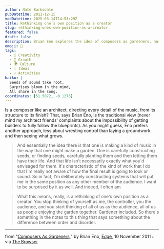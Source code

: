 ```yaml
---
author: Nate Barksdale
pubDatetime: 2011-12-15
modDatetime: 2025-03-14T14:53:29Z
title: Rethinking one’s own position as a creator
slug: rethinking-ones-own-position-as-a-creator
featured: false
draft: false
description: Brian Eno explores the idea of composers as gardeners, nurturing music rather than controlling it.
emoji: 🌱
tags:
  - 🎨 Creativity
  - 🌱 Growth
  - 🌍 Culture
  - 💡 Ideas
  - 🎶 Activities
haiku: |
  Seeds of sound take root,  
  Surprises bloom in the mind,  
  All share in the song.
coordinates: [51.5072, -0.1276]
---
```


Is a composer like an architect, directing every detail of the music, from its structure to its finish? That, says Brian Eno, is the traditional view (never mind my architect friends' complaints about the impossibility of getting builders to fully follow the blueprints). As you might guess, Eno prefers another approach, less about wresting control than laying a groundwork and then seeing what grows.

> And essentially the idea there is that one is making a kind of music in the way that one might make a garden. One is carefully constructing seeds, or finding seeds, carefully planting them and then letting them have their life. And that life isn't necessarily exactly what you'd envisaged for them. It's characteristic of the kind of work that I do that I'm really not aware of how the final result is going to look or sound. So in fact, I'm deliberately constructing systems that will put me in the same position as any other member of the audience. I want to be surprised by it as well. And indeed, I often am

> What this means, really, is a rethinking of one's own position as a creator. You stop thinking of yourself as me, the controller, you the audience, and you start thinking of all of us as the audience, all of us as people enjoying the garden together. Gardener included. So there's something in the notes to this thing that says something about the difference between order and disorder.

---

from "[Composers As Gardeners](http://edge.org/conversation/composers-as-gardeners)," by Brian Eno, [Edge](http://edge.org/conversation/composers-as-gardeners), 10 November 2011 :: via [The Browser](https://www.google.com/search?q=%22The%20Browser%22%20thebrowser.com)
